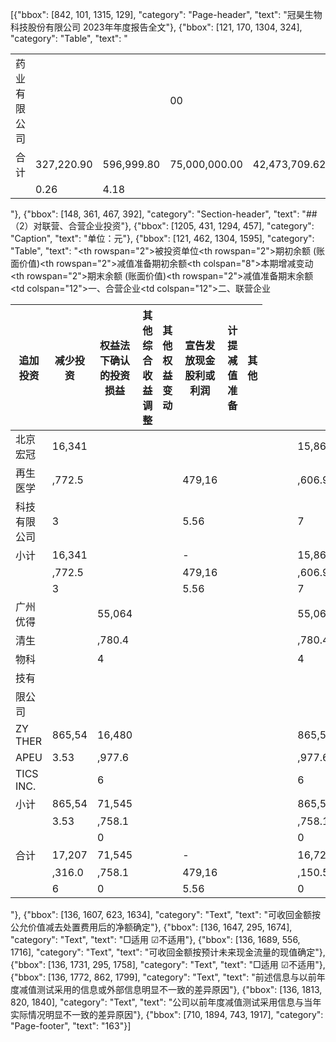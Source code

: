 [{"bbox": [842, 101, 1315, 129], "category": "Page-header", "text": "冠昊生物科技股份有限公司 2023年年度报告全文"}, {"bbox": [121, 170, 1304, 324], "category": "Table", "text": "<table><tr><td>药业有限公司</td><td></td><td></td><td>00</td><td></td><td></td><td></td><td>00</td><td></td></tr><tr><td>合计</td><td>327,220.90</td><td>596,999.80</td><td>75,000,000.00</td><td>42,473,709.62</td><td>-</td><td>2,026,290.38</td><td>359,747.19</td><td>594,973.51</td></tr><tr><td></td><td>0.26</td><td>4.18</td><td></td><td></td><td></td><td></td><td>0.64</td><td>3.80</td></tr></table>"}, {"bbox": [148, 361, 467, 392], "category": "Section-header", "text": "## （2）对联营、合营企业投资"}, {"bbox": [1205, 431, 1294, 457], "category": "Caption", "text": "单位：元"}, {"bbox": [121, 462, 1304, 1595], "category": "Table", "text": "<table><thead><tr><th rowspan=\"2\">被投资单位</th><th rowspan=\"2\">期初余额 (账面价值)</th><th rowspan=\"2\">减值准备期初余额</th><th colspan=\"8\">本期增减变动</th><th rowspan=\"2\">期末余额 (账面价值)</th><th rowspan=\"2\">减值准备期末余额</th></tr><tr><th>追加投资</th><th>减少投资</th><th>权益法下确认的投资损益</th><th>其他综合收益调整</th><th>其他权益变动</th><th>宣告发放现金股利或利润</th><th>计提减值准备</th><th>其他</th></tr></thead><tbody><tr><td colspan=\"12\">一、合营企业</td></tr><tr><td>北京宏冠</td><td>16,341</td><td></td><td></td><td></td><td></td><td></td><td></td><td></td><td></td><td></td><td>15,862</td><td></td></tr><tr><td>再生医学</td><td>,772.5</td><td></td><td></td><td></td><td>479,16</td><td></td><td></td><td></td><td></td><td></td><td>,606.9</td><td></td></tr><tr><td>科技有限公司</td><td>3</td><td></td><td></td><td></td><td>5.56</td><td></td><td></td><td></td><td></td><td></td><td>7</td><td></td></tr><tr><td>小计</td><td>16,341</td><td></td><td></td><td></td><td>-</td><td></td><td></td><td></td><td></td><td></td><td>15,862</td><td></td></tr><tr><td></td><td>,772.5</td><td></td><td></td><td></td><td>479,16</td><td></td><td></td><td></td><td></td><td></td><td>,606.9</td><td></td></tr><tr><td></td><td>3</td><td></td><td></td><td></td><td>5.56</td><td></td><td></td><td></td><td></td><td></td><td>7</td><td></td></tr><tr><td colspan=\"12\">二、联营企业</td></tr><tr><td>广州优得</td><td></td><td>55,064</td><td></td><td></td><td></td><td></td><td></td><td></td><td></td><td></td><td>55,064</td><td></td></tr><tr><td>清生</td><td></td><td>,780.4</td><td></td><td></td><td></td><td></td><td></td><td></td><td></td><td></td><td>,780.4</td><td></td></tr><tr><td>物科</td><td></td><td>4</td><td></td><td></td><td></td><td></td><td></td><td></td><td></td><td></td><td>4</td><td></td></tr><tr><td>技有</td><td></td><td></td><td></td><td></td><td></td><td></td><td></td><td></td><td></td><td></td><td></td><td></td></tr><tr><td>限公司</td><td></td><td></td><td></td><td></td><td></td><td></td><td></td><td></td><td></td><td></td><td></td><td></td></tr><tr><td>ZY THER</td><td>865,54</td><td>16,480</td><td></td><td></td><td></td><td></td><td></td><td></td><td></td><td></td><td>865,54</td><td>16,480</td></tr><tr><td>APEU</td><td>3.53</td><td>,977.6</td><td></td><td></td><td></td><td></td><td></td><td></td><td></td><td></td><td>,977.6</td><td></td></tr><tr><td>TICS INC.</td><td></td><td>6</td><td></td><td></td><td></td><td></td><td></td><td></td><td></td><td></td><td>6</td><td></td></tr><tr><td>小计</td><td>865,54</td><td>71,545</td><td></td><td></td><td></td><td></td><td></td><td></td><td></td><td></td><td>865,54</td><td>71,545</td></tr><tr><td></td><td>3.53</td><td>,758.1</td><td></td><td></td><td></td><td></td><td></td><td></td><td></td><td></td><td>,758.1</td><td></td></tr><tr><td></td><td></td><td>0</td><td></td><td></td><td></td><td></td><td></td><td></td><td></td><td></td><td>0</td><td></td></tr><tr><td>合计</td><td>17,207</td><td>71,545</td><td></td><td></td><td>-</td><td></td><td></td><td></td><td></td><td></td><td>16,728</td><td>71,545</td></tr><tr><td></td><td>,316.0</td><td>,758.1</td><td></td><td></td><td>479,16</td><td></td><td></td><td></td><td></td><td></td><td>,150.5</td><td>,758.1</td></tr><tr><td></td><td>6</td><td>0</td><td></td><td></td><td>5.56</td><td></td><td></td><td></td><td></td><td></td><td>0</td><td>0</td></tr></tbody></table>"}, {"bbox": [136, 1607, 623, 1634], "category": "Text", "text": "可收回金额按公允价值减去处置费用后的净额确定"}, {"bbox": [136, 1647, 295, 1674], "category": "Text", "text": "□适用 ☑不适用"}, {"bbox": [136, 1689, 556, 1716], "category": "Text", "text": "可收回金额按预计未来现金流量的现值确定"}, {"bbox": [136, 1731, 295, 1758], "category": "Text", "text": "□适用 ☑不适用"}, {"bbox": [136, 1772, 862, 1799], "category": "Text", "text": "前述信息与以前年度减值测试采用的信息或外部信息明显不一致的差异原因"}, {"bbox": [136, 1813, 820, 1840], "category": "Text", "text": "公司以前年度减值测试采用信息与当年实际情况明显不一致的差异原因"}, {"bbox": [710, 1894, 743, 1917], "category": "Page-footer", "text": "163"}]